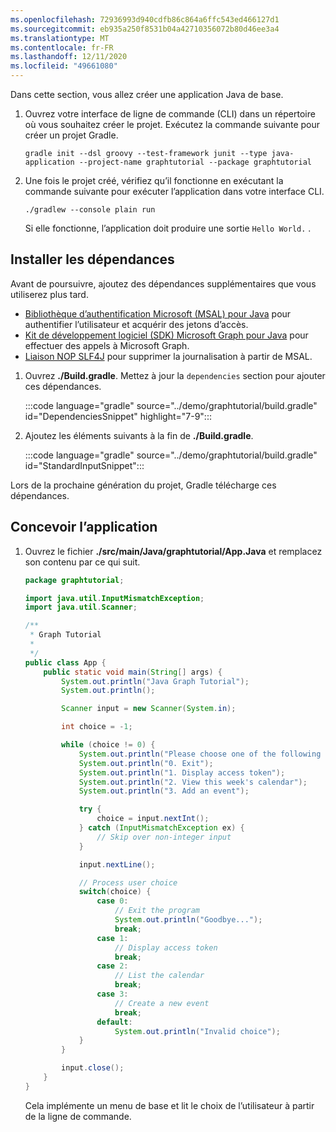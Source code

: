 ```yaml
---
ms.openlocfilehash: 72936993d940cdfb86c864a6ffc543ed466127d1
ms.sourcegitcommit: eb935a250f8531b04a42710356072b80d46ee3a4
ms.translationtype: MT
ms.contentlocale: fr-FR
ms.lasthandoff: 12/11/2020
ms.locfileid: "49661080"
---
```

<!-- markdownlint-disable MD002 MD041 -->

Dans cette section, vous allez créer une application Java de base.

1. Ouvrez votre interface de ligne de commande (CLI) dans un répertoire où vous souhaitez créer le projet. Exécutez la commande suivante pour créer un projet Gradle.

    ```Shell
    gradle init --dsl groovy --test-framework junit --type java-application --project-name graphtutorial --package graphtutorial
    ```

1. Une fois le projet créé, vérifiez qu’il fonctionne en exécutant la commande suivante pour exécuter l’application dans votre interface CLI.

    ```Shell
    ./gradlew --console plain run
    ```

    Si elle fonctionne, l’application doit produire une sortie `Hello World.` .

## <a name="install-dependencies"></a>Installer les dépendances

Avant de poursuivre, ajoutez des dépendances supplémentaires que vous utiliserez plus tard.

- [Bibliothèque d’authentification Microsoft (MSAL) pour Java](https://github.com/AzureAD/microsoft-authentication-library-for-java) pour authentifier l’utilisateur et acquérir des jetons d’accès.
- [Kit de développement logiciel (SDK) Microsoft Graph pour Java](https://github.com/microsoftgraph/msgraph-sdk-java) pour effectuer des appels à Microsoft Graph.
- [Liaison NOP SLF4J](https://mvnrepository.com/artifact/org.slf4j/slf4j-nop) pour supprimer la journalisation à partir de MSAL.

1. Ouvrez **./Build.gradle**. Mettez à jour la `dependencies` section pour ajouter ces dépendances.

    :::code language="gradle" source="../demo/graphtutorial/build.gradle" id="DependenciesSnippet" highlight="7-9":::

1. Ajoutez les éléments suivants à la fin de **./Build.gradle**.

    :::code language="gradle" source="../demo/graphtutorial/build.gradle" id="StandardInputSnippet":::

Lors de la prochaine génération du projet, Gradle télécharge ces dépendances.

## <a name="design-the-app"></a>Concevoir l’application

1. Ouvrez le fichier **./src/main/Java/graphtutorial/App.Java** et remplacez son contenu par ce qui suit.

    ```java
    package graphtutorial;

    import java.util.InputMismatchException;
    import java.util.Scanner;

    /**
     * Graph Tutorial
     *
     */
    public class App {
        public static void main(String[] args) {
            System.out.println("Java Graph Tutorial");
            System.out.println();

            Scanner input = new Scanner(System.in);

            int choice = -1;

            while (choice != 0) {
                System.out.println("Please choose one of the following options:");
                System.out.println("0. Exit");
                System.out.println("1. Display access token");
                System.out.println("2. View this week's calendar");
                System.out.println("3. Add an event");

                try {
                    choice = input.nextInt();
                } catch (InputMismatchException ex) {
                    // Skip over non-integer input
                }

                input.nextLine();

                // Process user choice
                switch(choice) {
                    case 0:
                        // Exit the program
                        System.out.println("Goodbye...");
                        break;
                    case 1:
                        // Display access token
                        break;
                    case 2:
                        // List the calendar
                        break;
                    case 3:
                        // Create a new event
                        break;
                    default:
                        System.out.println("Invalid choice");
                }
            }

            input.close();
        }
    }
    ```

    Cela implémente un menu de base et lit le choix de l’utilisateur à partir de la ligne de commande.
